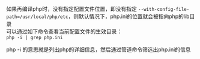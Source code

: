 如果再编译php时，没有指定配置文件位置，即没有指定 `--with-config-file-path=/usr/local/php/etc`，则默认情况下，php.ini的位置就会被指向php的lib目录  
可以通过如下命令查看当前配置文件的生效目录：  
`php -i | grep php.ini`

php -i 的意思就是列出php的详细信息，然后通过管道命令筛选出php.ini的信息